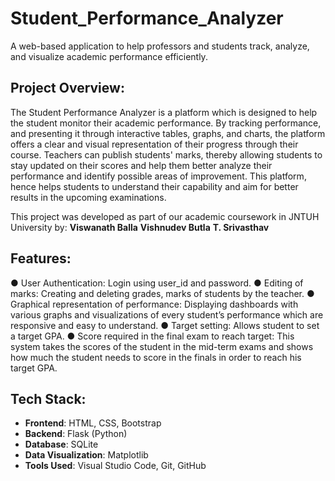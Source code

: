 # Student_Performance_Analyzer
A web-based application to help professors and students track, analyze, and visualize academic performance efficiently.
## Project Overview:
The Student Performance Analyzer is a platform which is designed to help the student monitor their
academic performance. By tracking performance, and presenting it through interactive tables, graphs, and
charts, the platform offers a clear and visual representation of their progress through their course. Teachers
can publish students' marks, thereby allowing students to stay updated on their scores and help them better
analyze their performance and identify possible areas of improvement. This platform, hence helps students
to understand their capability and aim for better results in the upcoming examinations.

This project was developed as part of our academic coursework in JNTUH University by:
**Viswanath Balla**
**Vishnudev Butla**
**T. Srivasthav**


## Features:
● User Authentication: Login using user_id and password.
● Editing of marks: Creating and deleting grades, marks of students by the teacher.
● Graphical representation of performance: Displaying dashboards with various graphs and visualizations of every student’s performance which are responsive and easy to understand.
● Target setting: Allows student to set a target GPA.
● Score required in the final exam to reach target: This system takes the scores of the student in the mid-term exams and shows how much the student needs to score in the finals in order to reach his target GPA.

## Tech Stack:
- **Frontend**: HTML, CSS, Bootstrap
- **Backend**: Flask (Python)
- **Database**: SQLite
- **Data Visualization**: Matplotlib
- **Tools Used**: Visual Studio Code, Git, GitHub
